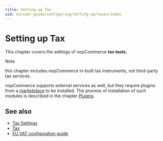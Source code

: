 ```yaml
---
title: Setting up Tax
uid: en/user-guide/configuring/setting-up/taxes/index
---
```

# Setting up Tax

This chapter covers the settings of nopCommerce **tax tools**.

> [!NOTE]
> this chapter includes nopCommerce in-built tax instruments, not third-party tax services.

nopCommerce supports external services as well, but they require plugins from a [marketplace](http://www.nopcommerce.com/marketplace.aspx) to be installed. The process of installation of such modules is described in the chapter [Plugins](xref:en/developer/plugins/index).

## See also

* [Tax Settings](xref:en/user-guide/configuring/setting-up/taxes/tax-settings)
* [Tax](xref:en/user-guide/configuring/setting-up/taxes/tax/index)
* [EU VAT configuration guide](xref:en/user-guide/configuring/setting-up/taxes/eu-vat)
